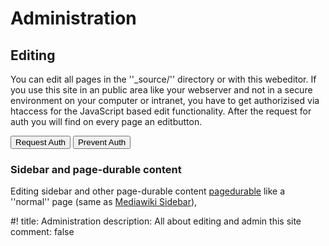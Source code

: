 # Administration


## Editing

You can edit all pages in the ''_source/'' directory or with this webeditor.
If you use this site in an public area like your webserver and not in a secure environment on your computer or intranet, you have to get authorizised via htaccess for the JavaScript based edit functionality. After the request for auth you will find on every page an editbutton.

<button id="requestauth">Request Auth</button>
<button id="preventauth">Prevent Auth</button>

### Sidebar and page-durable content

Editing sidebar and other page-durable content [pagedurable](_pagedurable) like a ''normal'' page (same as [Mediawiki Sidebar](https://www.mediawiki.org/wiki/Manual:Interface/Sidebar)),

#!
title: Administration
description: All about editing and admin this site
comment: false
